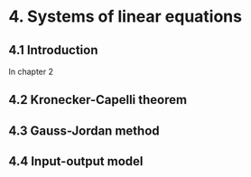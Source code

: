 # 4. Systems of linear equations

## 4.1 Introduction
In chapter $2$

## 4.2 Kronecker-Capelli theorem

## 4.3 Gauss-Jordan method

## 4.4 Input-output model